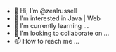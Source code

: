 - 👋 Hi, I’m @zealrussell
- 👀 I’m interested in Java | Web
- 🌱 I’m currently learning ...
- 💞️ I’m looking to collaborate on ...
- 📫 How to reach me ...

<!---
zealrussell/zealrussell is a ✨ special ✨ repository because its `README.md` (this file) appears on your GitHub profile.
You can click the Preview link to take a look at your changes.
--->

